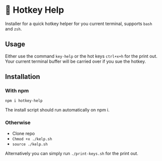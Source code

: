 # 🔑 Hotkey Help

Installer for a quick hotkey helper for you current terminal, supports `bash` and `zsh`.

## Usage

Either use the command `key-help` or the hot keys `ctrl+x+h` for the print out. Your current terminal buffer will be carried over if you sue the hotkey.

## Installation

### With npm

`npm i hotkey-help`

The install script should run automatically on npm i.

### Otherwise

- Clone repo
- `Chmod +x ./kelp.sh`
- `source ./kelp.sh`

Alternatively you can simply run `./print-keys.sh` for the print out.
